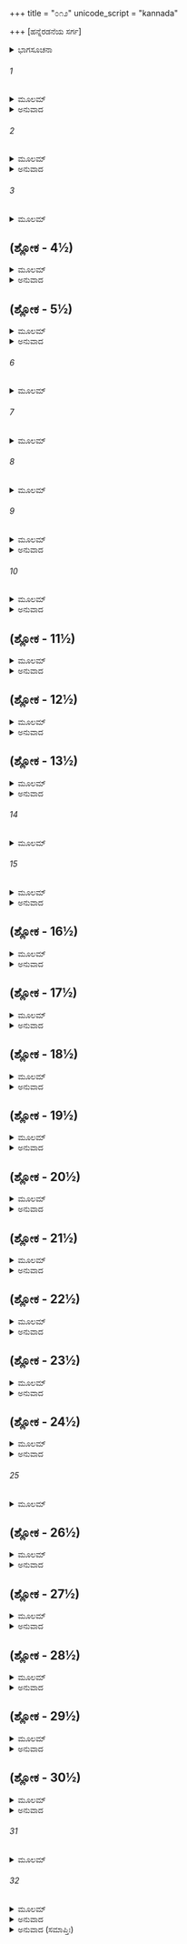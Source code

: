 +++
title = "೦೧೨"
unicode_script = "kannada"

+++
[ಹನ್ನೆರಡನೆಯ ಸರ್ಗ]



<details><summary>ಭಾಗಸೂಚನಾ</summary>

ಶೂರ್ಪಣಖಿ, ರಾವಣಾದಿ ಮೂರು ಸಹೋದರರ ವಿವಾಹ ಮತ್ತು ಮೇಘನಾದನ ಜನ್ಮ
</details>

###### 1


<details><summary>ಮೂಲಮ್</summary>

ರಾಕ್ಷಸೇಂದ್ರೋಽಭಿಷಿಕ್ತಸ್ತು  ಭ್ರಾತೃಭಿಃ ಸಹಿತಸ್ತದಾ ।  
ತತಃ ಪ್ರದಾನಂ ರಾಕ್ಷಸ್ಯಾ  ಭಗಿನ್ಯಾಃ  ಸಮಚಿಂತಯತ್ ॥
</details>

<details><summary>ಅನುವಾದ</summary>

(ಅಗಸ್ತ್ಯರು ಹೇಳುತ್ತಾರೆ - ಶ್ರೀರಾಮಾ !) ರಾಕ್ಷಸೇಶ್ವರ ರಾವಣನು ಪಟ್ಟಾಭಿಷೇಕವಾದ ಬಳಿಕ ಲಂಕಾಪುರಿಯಲ್ಲಿ ಇರತೊಡಗಿದನು. ಆಗ ಸಹೋದರಿ ಶೂರ್ಪಣಖಿಯ ವಿವಾಹದ ಚಿಂತೆ ಉಂಟಾಯಿತು.॥1॥
</details>

###### 2


<details><summary>ಮೂಲಮ್</summary>

ಸ್ವಸಾರಂ ಕಾಲಕೇಯಾಯ ದಾನವೇಂದ್ರಾಯ ರಾಕ್ಷಸೀಮ್ ।  
ದದೌ ಶೂರ್ಪಣಖಾಂ ನಾಮ ವಿದ್ಯುಜ್ಜಿಹ್ವಾಯ ರಾಕ್ಷಸಃ ॥
</details>

<details><summary>ಅನುವಾದ</summary>

ಆ ರಾವಣನು ಕಾಲಕೆಯ ಪುತ್ರ ದಾನವರಾಜ ವಿಜ್ಯುಜ್ದಿಹ್ವನಿಗೆ ತನ್ನ ತಂಗಿಯ ಮದುವೆ ಮಾಡಿಕೊಟ್ಟನು.॥2॥
</details>

###### 3


<details><summary>ಮೂಲಮ್</summary>

ಅಥ ದತ್ತ್ವಾ ಸ್ವಯಂ ರಕ್ಷೋ ಮೃಗಯಾಮಟತೇ ಸ್ಮ ತತ್ ।  
ತತ್ರಾ ಪಶ್ಯತ್ತತೋ ರಾಮ ಮಯಂ ನಾಮ ದಿತೇಃ ಸುತಮ್ ॥
</details>

## (ಶ್ಲೋಕ - 4½)


<details><summary>ಮೂಲಮ್</summary>

ಕನ್ಯಾಸಹಾಯಂ ತಂ ದೃಷ್ಟ್ವಾ ದಶಗ್ರೀವೋ ನಿಶಾಚರಃ ।  
ಅಪೃಚ್ಛತ್ಕೋ ಭವಾನೇಕೋ ನಿರ್ಮನುಷ್ಯಮೃಗೇ ವನೇ ॥  
ಅನಯಾ ಮೃಗಶಾವಾಕ್ಷ್ಯಾ ಕಿಮರ್ಥಂ ಸಹ ತಿಷ್ಠಸಿ ।
</details>

<details><summary>ಅನುವಾದ</summary>

ಶ್ರೀರಾಮಾ! ತಂಗಿಯ ಮದುವೆ ಮಾಡಿ ರಾವಣನು ಒಂದು ದಿನ ಬೇಟೆಗಾಗಿ ಕಾಡಿನಲ್ಲಿ ತಿರುಗಾಡುತ್ತಿದ್ದನು. ಅಲ್ಲಿ ಅವನು ದಿತಿಪುತ್ರ ಮಯನನ್ನು ನೋಡಿದನು. ಅವ ನೊಂದಿಗೆ ಓರ್ವ ಸುಂದರಿ ಕನ್ಯೆಯೂ ಇದ್ದಳು. ಅವನನ್ನು ನೋಡಿ ದಶಗ್ರೀವನು ಕೇಳಿದನು - ನೀವು ಯಾರು? ನಿರ್ಜನ ವನವಾದ ಈ ಶೂನ್ಯವನದಲ್ಲಿ ಅಲೆಯುತ್ತಿರುವೆಯಲ್ಲ! ಈ ಮೃಗನಯನೀ ಕನ್ಯೆಯ ಜೊತೆಗೆ ನೀವು ಇಲ್ಲಿ ಯಾವ ಉದ್ದೇಶದಿಂದ ವಾಸಿಸುತ್ತಿರುವೆ.॥3-4½॥
</details>

## (ಶ್ಲೋಕ - 5½)


<details><summary>ಮೂಲಮ್</summary>

ಮಯಸ್ತದಾಬ್ರವೀದ್ರಾಮ ಪೃಚ್ಛಂತಂ ತಂ ನಿಶಾಚರಮ್ ॥  
ಶ್ರೂಯತಾಂ ಸರ್ವಮಾಖ್ಯಾಸ್ಯೇ ಯಥಾವೃತ್ತಮಿದಂ ತವ ।
</details>

<details><summary>ಅನುವಾದ</summary>

ಶ್ರೀರಾಮಾ! ಹೀಗೆ ಕೇಳಿದ ಆ ನಿಶಾಚರನಲ್ಲಿ ಮಯನು ಹೇಳುತ್ತಾನೆ - ನಾನು ನನ್ನ ಎಲ್ಲ ವೃತ್ತಾಂತವನ್ನು ಯಥಾರ್ಥವಾಗಿ ತಿಳಿಸುತ್ತೇನೆ, ಕೇಳು.॥5½॥
</details>

###### 6


<details><summary>ಮೂಲಮ್</summary>

ಹೇಮಾ ನಾಮಾಪ್ಸರಾಸ್ತಾತ ಶ್ರುತಪೂರ್ವಾ ಯದಿ ತ್ವಯಾ ॥
</details>

###### 7


<details><summary>ಮೂಲಮ್</summary>

ದೈವತೈರ್ಮಮ ಸಾ ದತ್ತಾ ಪೌಲೋಮೀವ ಶತಕ್ರತೋಃ ।  
ತಸ್ಯಾಂ ಸಕ್ತಮನಾ ಹ್ಯಾಸಂ ದಶವರ್ಷಶತಾನ್ಯಹಮ್ ॥
</details>

###### 8


<details><summary>ಮೂಲಮ್</summary>

ಸಾ ಚದೈವತಕಾರ್ಯೇಣ ಗತಾ ವರ್ಷಾಶ್ಚತುರ್ದಶ ।  
ತಸ್ಯಾಃ ಕೃತೇ ಚ ಹೇಮಾಯಾಃ ಸರ್ವಂ ಹೇಮಮಯಂ ಪುರಮ್ ॥
</details>

###### 9


<details><summary>ಮೂಲಮ್</summary>

ವಜ್ರವೈಡೂರ್ಯಚಿತ್ರಂ ಚ ಮಾಯಯಾ ನಿರ್ಮಿತಂ ಮಯಾ ।  
ತತ್ರಾಹಮವಸಂ ದೀನಸ್ತಯಾ ಹೀನಃ ಸುದುಃಖಿತಃ ॥
</details>

<details><summary>ಅನುವಾದ</summary>

ಅಯ್ಯಾ! ಸ್ವರ್ಗದಲಿ ಹೇಮಾ ಎಂಬ ಪ್ರಸಿದ್ಧ ಅಪ್ಸರೆ ಇದ್ದಳೆಂದು, ನೀನು ಹಿಂದೆ ಎಂದಾದರೂ ಕೇಳಿರಬಹುದು. ಪ್ರಲೋಮ ದಾನವನ ಕನ್ಯೆ ಶಚಿಯನ್ನು ದೇವೇಂದ್ರನಿಗೆ ಕೊಟ್ಟಂತೆ, ದೇವತೆಗಳು ಆಕೆಯನ್ನು ನನಗೆ ಅರ್ಪಿಸಿದ್ದರು. ನಾನು ಆಕೆಯಲ್ಲಿ ಆಸಕ್ತನಾಗಿ ಒಂದು ಸಾವಿರವರ್ಷ ಆಕೆಯೊಂದಿಗೆ ಇದ್ದೆ. ಒಂದು ದಿನ ಅವಳು ದೇವತೆಗಳ ಕಾರ್ಯಕ್ಕಾಗಿ ಸ್ವರ್ಗಕ್ಕೆ ಹೋದಳು, ಆಗಿನಿಂದ ಹದಿನಾಲ್ಕು ವರ್ಷ ಕಳೆಯಿತು. ನಾನು ಆ ಹೇಮಳಿಗಾಗಿ ಮಾಯೆಯಿಂದ ಒಂದು ನಗರವನ್ನು ಪೂರ್ಣ ಬಂಗಾರದಿಂದ ನಿರ್ಮಿಸಿದ್ದೆ. ನೀಲ, ವಜ್ರಗಳಿಂದ ಅದು ವಿಚಿತ್ರವಾಗಿ ಶೋಭಿಸುತ್ತಿತ್ತು. ಅದರಲ್ಲೇ ನಾನು ಇಷ್ಟರವರೆಗೆ ಆಕೆಯ ವಿಯೋಗದಿಂದ ಅತ್ಯಂತ ದೀನ, ದುಃಖಿಯಾಗಿ ಇರುತ್ತಿದ್ದೆ.॥6-9॥
</details>

###### 10


<details><summary>ಮೂಲಮ್</summary>

ತಸ್ಮಾತ್ಪುರಾದ್ದುಹಿತರಂ ಗೃಹೀತ್ವಾ ವನಮಾಗತಃ ।  
ಇಯಂ ಮಮಾತ್ಮಜಾ ರಾಜಂಸ್ತಸ್ಯಾಃ ಕುಕ್ಷೌ ವಿವರ್ಧಿತಾ ॥
</details>

<details><summary>ಅನುವಾದ</summary>

ಅದೇ ನಗರದಿಂದ ಈ ಕನ್ಯೆಯೊಂದಿಗೆ ನಾನು ವನಕ್ಕೆ ಬಂದಿದ್ದೇನೆ. ರಾಜನೇ! ಇವಳು ನನ್ನ ಮಗಳು, ಹೇಮಾಳ ಗರ್ಭದಿಂದ ಹುಟ್ಟಿ ನನ್ನಿಂದ ಪಾಲಿಸಲ್ಪಟ್ಟಿರುವಳು.॥10॥
</details>

## (ಶ್ಲೋಕ - 11½)


<details><summary>ಮೂಲಮ್</summary>

ಭರ್ತಾರಮನಯಾ ಸಾರ್ಧಮಸ್ಯಾಃ ಪ್ರಾಪ್ತೋಽಸ್ಮಿ ಮಾರ್ಗಿತುಮ್ ।  
ಕನ್ಯಾಪಿತೃತ್ವಂ ದುಃಖಂ ಹಿ ಸರ್ವೇಷಾಂ ಮಾನಕಾಂಕ್ಷಿಣಾಮ್ ॥  
ಕನ್ಯಾ ಹಿ ದ್ವೇ ಕುಲೇನಿತ್ಯಂ ಸಂಶಯೇ ಸ್ಥಾಪ್ಯ ತಿಷ್ಠತಿ ।
</details>

<details><summary>ಅನುವಾದ</summary>

ಈಕೆಯೊಂದಿಗೆ ಇವಳಿಗೆ ಯೋಗ್ಯಪತಿಯನ್ನು ಹುಡುಕುತ್ತಾ ಬಂದಿರುವೆನು. ಸಾಮಾನ್ಯವಾಗಿ ಕನ್ಯಾಪಿತೃತ್ವ ಕಷ್ಟಕಾರಕವಾಗಿರುತ್ತದೆ. (ಏಕೆಂದರೆ ಕನ್ಯೆಯ ತಂದೆಯು ಬೇರೆಯವರ ಮುಂದೆ ತಲೆಬಾಗಬೇಕಾಗುತ್ತದೆ) ಕನ್ಯೆಯು ಸದಾ ಎರಡು ಕುಲಗಳನ್ನು ಸಂಶಯದಲ್ಲೆ ಹಾಕುವಳು.॥11½॥
</details>

## (ಶ್ಲೋಕ - 12½)


<details><summary>ಮೂಲಮ್</summary>

ಪುತ್ರದ್ವಯಂ ಮಮಾಪ್ಯಸ್ಯಾಂ ಭಾರ್ಯಾಯಾಂ ಸಂಬಭೂವ ಹ ॥  
ಮಾಯಾವೀ ಪ್ರಥಮಸ್ತಾತ ದುಂದುಭಿಸ್ತದನಂತರಃ ।
</details>

<details><summary>ಅನುವಾದ</summary>

ಅಯ್ಯಾ! ನನ್ನ ಭಾರ್ಯೆ ಹೇಮಾಳಿಂದ ಮಾಯಾವೀ ಮತ್ತು ದುಂದುಭಿ ಎಂಬ ಇಬ್ಬರು ಗಂಡುಮಕ್ಕಳೂ ಹುಟ್ಟಿರುವರು.॥12½॥
</details>

## (ಶ್ಲೋಕ - 13½)


<details><summary>ಮೂಲಮ್</summary>

ಏವಂ ತೇ ಸರ್ವಮಾಖ್ಯಾತಂ ಯಾಥಾತಥ್ಯೇನ ಪೃಚ್ಛತಃ ॥  
ತ್ವಮಿದಾನೀಂ ಕಥಂ ತಾತ ಜಾನೀಯಾಂ ಕೋ ಭವಾನಿತಿ ।
</details>

<details><summary>ಅನುವಾದ</summary>

ಅಯ್ಯಾ! ನೀನು ಕೇಳಿದ್ದರಿಂದ ನನ್ನ ಎಲ್ಲ ವೃತ್ತಾಂತವನ್ನು ಯಥಾರ್ಥವಾಗಿ ತಿಳಿಸಿದ್ದೇನೆ. ನೀನು ಯಾರು? ಎಂದು ತಿಳಿಯಲು ನಾನು ಬಯಸುತ್ತೇನೆ.॥13½॥
</details>

###### 14


<details><summary>ಮೂಲಮ್</summary>

ಏವಮುಕ್ತಂ ತು ತದ್ರಕ್ಷೋ ವಿನೀತಮಿದಮಬ್ರವೀತ್ ॥
</details>

###### 15


<details><summary>ಮೂಲಮ್</summary>

ಅಹಂ ಪೌಲಸ್ತ್ಯ ತನಯೋ ದಶಗ್ರೀವಶ್ಚ ನಾಮತಃ ।  
ಮುನೇರ್ವಿಶ್ರವಸೋ ಯಸ್ತು ತೃತೀಯೋ ಬ್ರಹ್ಮಣೋಽಭವತ್ ॥
</details>

<details><summary>ಅನುವಾದ</summary>

ಮಯಾಸುರನು ಹೀಗೆ ಕೇಳಿದಾಗ ರಾವಣನು ವಿನೀತವಾಗಿ ಹೇಳಿದನು - ನಾನು ಪುಲಸ್ತ್ಯನ ಪುತ್ರ ವಿಶ್ರವಸ್ಸುವಿನ ಮಗನಾಗಿದ್ದೇನೆ. ವಿಶ್ರವಸ್ಸುವಿನಿಂದ ಹುಟ್ಟಿದ ನಾನು ಬ್ರಹ್ಮದೇವರಿಂದ ಮೂರನೆಯವನಾಗಿದ್ದೇನೆ. ನನ್ನ ಹೆಸರು ರಾವಣನೆಂದು.॥14-15॥
</details>

## (ಶ್ಲೋಕ - 16½)


<details><summary>ಮೂಲಮ್</summary>

ಏವಮುಕ್ತ ಸ್ತದಾ ರಾಮ ರಾಕ್ಷಸೇಂದ್ರೇಣ ದಾನವಃ ।  
ಮಹರ್ಷೇಸ್ತನಯಂ ಜ್ಞಾತ್ವಾ ಮಯೋ ಹರ್ಷಮುಪಾಗತಃ ॥  
ದಾತುಂ ದುಹಿತರಂ ತಸ್ಮೈ ರೋಚಯಾಮಾಸ ತತ್ರ ವೈ ।
</details>

<details><summary>ಅನುವಾದ</summary>

ಶ್ರೀರಾಮಾ! ರಾಕ್ಷಸೇಶ್ವರನು ಹೀಗೆ ಹೇಳಿದಾಗ ದಾನವ ಮಯನು ಮಹರ್ಷಿ ವಿಶ್ರವಸ್ಸುವಿನ ಆ ಪುತ್ರನ ಪರಿಚಯ ಪಡೆದು ಬಹಳ ಸಂತೋಷಗೊಂಡು ತನ್ನ ಮಗಳ ಮದುವೆಯನ್ನು ಆತನೊಂದಿಗೆ ಮಾಡಿಕೊಡಲು ಇಚ್ಛಿಸಿದನು.॥16½॥
</details>

## (ಶ್ಲೋಕ - 17½)


<details><summary>ಮೂಲಮ್</summary>

ಕರೇಣ ತು ಕರಂ ತಸ್ಯಾ ಗ್ರಾಹಯಿತ್ವಾ ಮಯಸ್ತದಾ ॥  
ಪ್ರಹಸನ್ಪ್ರಾಹ ದೈತ್ಯೇಂದ್ರೋ ರಾಕ್ಷಸೇಂದ್ರ ಮಿದಂ ವಚಃ ।
</details>

<details><summary>ಅನುವಾದ</summary>

ಬಳಿಕ ದೈತ್ಯರಾಜ ಮಯನು ತನ್ನ ಪುತ್ರಿಯ ಕೈಯನ್ನು ರಾವಣನ ಕೈಯಲ್ಲಿಟ್ಟುಕೊಟ್ಟು ನಗುತ್ತಾ ಆ ರಾಕ್ಷಸ ರಾಜನಲ್ಲಿ ಇಂತೆಂದನು.॥17½॥
</details>

## (ಶ್ಲೋಕ - 18½)


<details><summary>ಮೂಲಮ್</summary>

ಇಯಂ ಮಮಾತ್ಮಜಾ ರಾಜನ್ ಹೇಮಯಾಪ್ಸರಸಾ ಧೃತಾ ॥  
ಕನ್ಯಾ ಮಂದೋದರೀ ನಾಮ ಪತ್ನ್ಯರ್ಥಂ ಪ್ರತಿಗೃಹ್ಯತಾಮ್ ।
</details>

<details><summary>ಅನುವಾದ</summary>

ರಾಜನೇ! ಅಪ್ಸರೆಯ ಗರ್ಭದಲ್ಲಿ ಧರಿಸಿದ ಈಕೆ ನನ್ನ ಮಗಳಾಗಿದ್ದಾಳೆ. ಇವಳ ಹೆಸರು ಮಂಡೋದರೀ. ಈಕೆಯನ್ನು ನೀನು ತನ್ನ ಪತ್ನಿಯಾಗಿಸಿ ಸ್ವೀಕರಿಸು.॥18½॥
</details>

## (ಶ್ಲೋಕ - 19½)


<details><summary>ಮೂಲಮ್</summary>

ಬಾಢಮಿತ್ಯೇವ ತಂ ರಾಮ ದಶಗ್ರೀವೋಽಭ್ಯಭಾಷತ ॥  
ಪ್ರಜ್ವಾಲ್ಯ ತತ್ರ ಚೈವಾಗ್ನಿ ಮಕರೋತ್ಪಾಣಿ ಸಂಗ್ರಹಮ್ ।
</details>

<details><summary>ಅನುವಾದ</summary>

ಶ್ರೀರಾಮಾ! ಆಗ ದಶಗ್ರೀವನು ‘ಹಾಗೇ ಆಗಲಿ’ ಎಂದು ಹೇಳಿ ಮಯಾಸುರನ ಮಾತನ್ನು ಒಪ್ಪಿಕೊಂಡನು. ಮತ್ತೆ ಅಲ್ಲಿ ಅಗ್ನಿಯನ್ನು ಸ್ಥಾಪಿಸಿ ಮಂದೊದರಿಯ ಪಾಣಿಗ್ರಹಣ ಮಾಡಿದನು.॥19½॥
</details>

## (ಶ್ಲೋಕ - 20½)


<details><summary>ಮೂಲಮ್</summary>

ಸ ಹಿ ತಸ್ಯ ಮಯೋ ರಾಮ ಶಾಪಾಭಿಜ್ಞಸ್ತಪೋಧನಾತ್ ॥  
ವಿದಿತ್ವಾ ತೇನ ಸಾ ದತ್ತಾ ತಸ್ಯ ಪೈತಾಮಹಂ ಕುಲಮ್ ।
</details>

<details><summary>ಅನುವಾದ</summary>

ರಘುನಂದನ ! ತಪೋಧನ ವಿಶ್ರವಸನಿಂದ ರಾವಣನಿಗೆ ಕ್ರೂರಪ್ರಕೃತಿಯವನಾಗು ಎಂದು ಶಪಿಸಿದ್ದುದು ಮಯಾಸುರ ತಿಳಿದಿದ್ದ; ಆದರೂ ರಾವಣನು ಬ್ರಹ್ಮದೇವರ ಕುಲದ ಬಾಲಕನೆಂದು ಅವನಿಗೆ ತನ್ನ ಕನ್ಯೆಯನ್ನು ಕೊಟ್ಟಿದ್ದನು.॥20½॥
</details>

## (ಶ್ಲೋಕ - 21½)


<details><summary>ಮೂಲಮ್</summary>

ಅಮೋಘಾಂ ತಸ್ಯ ಶಕ್ತಿಂ ಚ ಪ್ರದದೌ ಪರಮಾದ್ಭುತಮ್ ॥  
ಪರೇಣ ತಪಸಾ ಲಬ್ಧಾಂ ಜಘ್ನಿವಾಂ ಲ್ಲಕ್ಷ್ಮಣಂ ಯಯಾ ।
</details>

<details><summary>ಅನುವಾದ</summary>

ಜೊತೆಗೆ ಉತ್ತಮ ತಪಸ್ಸಿನಿಂದ ಪ್ರಾಪ್ತವಾದ ಒಂದು ಪರಮಾದ್ಭುತ ಅಮೋಘ ಶಕ್ತಿಯನ್ನು ಪಡೆದಿದ್ದನು. ಅದರಿಂದ ರಾವಣನು ಲಕ್ಷ್ಮಣನನ್ನು ಗಾಯಗೊಳಿಸಿದ್ದನು.॥21½॥
</details>

## (ಶ್ಲೋಕ - 22½)


<details><summary>ಮೂಲಮ್</summary>

ಏವಂ ಸ ಕೃತ್ವಾ ದಾರಾನ್ವೈ ಲಂಕಾಯಾ ಈಶ್ವರಃ ಪ್ರಭುಃ ॥  
ಗತ್ವಾ ತು ನಗರೀಂ ಭಾರ್ಯೇ ಭ್ರಾತೃಭ್ಯಾಂ ಸಮುಪಾಹರತ್ ।
</details>

<details><summary>ಅನುವಾದ</summary>

ಹೀಗೆ ವಿವಾಹ ಮಾಡಿಕೊಂಡು ಪ್ರಭಾವಶಾಲೀ ಲಂಕೇಶ್ವರ ರಾವಣನು ಲಂಕೆಗೆ ತೆರಳಿ, ತನ್ನ ಇಬ್ಬರೂ ತಮ್ಮಂದಿರಿಗೆ ಮದುವೆ ಮಾಡಿ ಇಬ್ಬರೂ ಪತ್ನಿಯರನ್ನು ಕರೆದುಕೊಂಡು ಬಂದನು.॥22½॥
</details>

## (ಶ್ಲೋಕ - 23½)


<details><summary>ಮೂಲಮ್</summary>

ವೈರೋಚನಸ್ಯ ದೌಹಿತ್ರೀಂ ವಜ್ರಜ್ವಾಲೇತಿ ನಾಮತಃ ॥  
ತಾಂ ಭಾರ್ಯಾಂ ಕುಂಭಕರ್ಣಸ್ಯ ರಾವಣಃ ಸಮಕಲ್ಪಯತ್ ।
</details>

<details><summary>ಅನುವಾದ</summary>

ವಿರೋಚನಕುಮಾರ ಬಲಿಯ ಮೊಮ್ಮಗಳು ವಜ್ರಜ್ವಾಲಾ ಎಂಬುವಳನ್ನು ಕುಂಭಕರ್ಣನಿಗಾಗಿ ಪತ್ನಿಯಾಗಿಸಿದನು.॥23½॥
</details>

## (ಶ್ಲೋಕ - 24½)


<details><summary>ಮೂಲಮ್</summary>

ಗಂಧರ್ವರಾಜಸ್ಯ ಸುತಾಂ ಶೈಲೂಷಸ್ಯ ಮಹಾತ್ಮನಃ ॥  
ಸರಮಾಂ ನಾಮ ಧರ್ಮಜ್ಞಾಂ ಲೇಭೇ ಭಾರ್ಯಾಂ ವಿಭೀಷಣಃ ।
</details>

<details><summary>ಅನುವಾದ</summary>

ಗಂಧರ್ವರಾಜ ಮಹಾತ್ಮಾ ಶೈಲೂಷನ ಕನ್ಯೆ ಸರಮೆಯನ್ನು ಧರ್ಮಜ್ಞನಾದ ವಿಭೀಷಣನಿಗೆ ಮದುವೆ ಮಾಡಿದನು.॥24½॥
</details>

###### 25


<details><summary>ಮೂಲಮ್</summary>

ತೀರೇ ತು ಸರಸೋ ವೈ ತು ಸಂಜಜ್ಞೇ ಮಾನಸಸ್ಯ ಹಿ ॥
</details>

## (ಶ್ಲೋಕ - 26½)


<details><summary>ಮೂಲಮ್</summary>

ಸರಸ್ತದಾ ಮಾನಸಂ ತು ವವೃಧೇ ಜಲದಾಗಮೇ ।  
ಮಾತ್ರಾ ತು ತಸ್ಯಾಃ ಕನ್ಯಾಯಾಃ ಸ್ನೇಹೇನಾಕ್ರಂದಿತಂ ವಚಃ ॥  
ಸರೋ ಮಾ ವರ್ಧಯಸ್ವೇತಿ ತತಃ ಸಾ ಸರಮಾಭವತ್ ।
</details>

<details><summary>ಅನುವಾದ</summary>

ಆ ಸರಮೆಯು ಮಾನಸ ಸರೋವರದ ತೀರದಲ್ಲಿ ಹುಟ್ಟಿದ್ದಳು. ಅವಳು ಹುಟ್ಟುವಾಗ ವರ್ಷಾಋತುವಿ ನಿಂದಾಗಿ ಮಾನಸ ಸರೋವರ ಉಕ್ಕತೊಡಗಿತು. ಆಗ ಈ ಕನ್ಯೆಯ ತಾಯಿ ಸರೋವರದಲ್ಲಿ ಬೇಡಿಕೊಂಡಳು - ‘ಸರೋಮಾ ವರ್ಧಯಸ್ವ’ (ಹೇ ಸರೋವರವೇ ! ನೀನು ಬೆಳೆಯಬೇಡ) ಎಂದು ಹೇಳಬೇಕಾಗಿತ್ತು, ಆದರೆ ಗಾಬರಿಯಿಂದ ‘ಸರಃ ಮಾ’ ಎಂದು ಹೇಳಿದಳು. ಅದರಿಂದ ಆ ಕನ್ಯೆಯ ಹೆಸರು ಸರಮಾ ಎಂದಾಯಿತು.॥25-26½॥
</details>

## (ಶ್ಲೋಕ - 27½)


<details><summary>ಮೂಲಮ್</summary>

ಏವಂ ತೇ ಕೃತದಾರಾ ವೈ ರೇಮೀರೇ ತತ್ರ ರಾಕ್ಷಸಾಃ ॥  
ಸ್ವಾಂ ಸ್ವಾಂ ಭಾರ್ಯಾಮುಪಾದಯ ಗಂಧರ್ವಾ ಇವ ನಂದನೇ ।
</details>

<details><summary>ಅನುವಾದ</summary>

ಹೀಗೆ ಆ ಮೂವರೂ ರಾಕ್ಷಸರು ವಿವಾಹಿತರಾಗಿ ತಮ್ಮ- ತಮ್ಮ ಪತ್ನಿಯರೊಂದಿಗೆ ನಂದನವನದಲ್ಲಿ ವಿಹರಿಸುವ ಗಂಧರ್ವರಂತೆ ಲಂಕೆಯಲ್ಲಿ ರಮಿಸತೊಡಗಿದರು.॥27½॥
</details>

## (ಶ್ಲೋಕ - 28½)


<details><summary>ಮೂಲಮ್</summary>

ತತೋ ಮಂದೋದರೀ ಪುತ್ರಂ ಮೇಘನಾದಮಜೀಜನತ್ ॥  
ಸ ಏಷ ಇಂದ್ರಜಿನ್ನಾಮ ಯುಷ್ಮಾಭಿರಭಿಧೀಯತೇ ।
</details>

<details><summary>ಅನುವಾದ</summary>

ಅನಂತರ ಕೆಲ ಕಾಲದಲ್ಲಿ ಮಂದೋದರಿಯು ಮೇಘನಾದನಿಗೆ ಜನ್ಮವಿತ್ತಳು, ಅವನನ್ನು ಜನರು ಇಂದ್ರಜಿತು ಎಂದೂ ಕರೆಯುತ್ತಿದ್ದರು.॥28½॥
</details>

## (ಶ್ಲೋಕ - 29½)


<details><summary>ಮೂಲಮ್</summary>

ಜಾತಮಾತ್ರೇಣ ಹಿ ಪುರಾ ತೇನ ರಾವಣಸೂನುನಾ ॥  
ರುದತಾ ಸುಮಹಾನ್ಮುಕ್ತೋ ನಾದೋ ಜಲಧರೋಪಮಃ ।
</details>

<details><summary>ಅನುವಾದ</summary>

ಆ ರಾವಣಪುತ್ರನು ಹುಟ್ಟುತ್ತಲೇ ಅಳುವಾಗ ಮೇಘದಂತೆ ಗಂಭೀರ ನಾದ ಮಾಡಿದ್ದನು.॥29½॥
</details>

## (ಶ್ಲೋಕ - 30½)


<details><summary>ಮೂಲಮ್</summary>

ಜಡೀಕೃತಾ ಚ ಸಾ ಲಂಕಾ ತಸ್ಯ ನಾದೇನ ರಾಘವ ॥  
ಪಿತಾ ತಸ್ಯಾಕರೋನ್ನಾಮ ಮೇಘನಾದ ಇತಿ ಸ್ವಯಮ್
</details>

<details><summary>ಅನುವಾದ</summary>

ರಘುನಂದನ! ಆ ಮೇಘದಂತಹ ನಾದದಿಂದ ಇಡೀ ಲಂಕೆ ಜಡದಂತೆ ಸ್ಥಬ್ದವಾಗಿತ್ತು; ಅದರಿಂದ ರಾವಣನೇ ಸ್ವತಃ ಅವನ ಹೆಸರು ಮೇಘನಾದನೆಂದು ಇಟ್ಟನು.॥30½॥
</details>

###### 31


<details><summary>ಮೂಲಮ್</summary>

ಸೋಽವರ್ಧತ ತದಾ ರಾಮ ರಾವಣಾಂತಃಪುರೇ ಶುಭೇ ॥
</details>

###### 32


<details><summary>ಮೂಲಮ್</summary>

ರಕ್ಷಮಾಣೋ ವರಸ್ತ್ರೀಭಿಶ್ಫನ್ನಃ ಕಾಷ್ಠೈರಿವಾನಲಃ ।  
ಮಾತಾಪಿತ್ರೋರ್ಮಹಾಹರ್ಷಂ ಜನಯನ್ ರಾವಣಾತ್ಮಜಃ ॥
</details>

<details><summary>ಅನುವಾದ</summary>

ಶ್ರೀರಾಮಾ! ಆಗ ಆ ರಾವಣ ಕುಮಾರನು ರಾವಣನ ಸುಂದರ ಅಂತಃಪುರದಲ್ಲಿ ತಂದೆ-ತಾಯಿಯರಿಗೆ ಹರ್ಷವನ್ನುಂಟು ಮಾಡುತ್ತಾ ಶ್ರೇಷ್ಠನಾರಿಯರಿಂದ ಸುರಕ್ಷಿತನಾಗಿ ಕಟ್ಟಿಗೆಯಲ್ಲಿ ಅಡಗಿದ ಬೆಂಕಿಯಂತೆ ಬೆಳೆದನು.॥31-32॥
</details>

<details><summary>ಅನುವಾದ (ಸಮಾಪ್ತಿಃ)</summary>

ಶ್ರೀವಾಲ್ಮೀಕಿ ವಿರಚಿತ ಆರ್ಷರಾಮಾಯಣ ಆದಿಕಾವ್ಯದ ಉತ್ತರ ಕಾಂಡದಲ್ಲಿ ಹನ್ನೆರಡನೆಯ ಸರ್ಗ ಪೂರ್ಣವಾಯಿತು. ॥12॥
</details>
